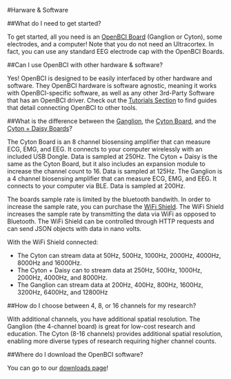 #Harware & Software

##What do I need to get started?

To get started, all you need is an [OpenBCI Board](http://shop.openbci.com/collections/frontpage/boards) (Ganglion or Cyton), some electrodes, and a computer! Note that you do not need an Ultracortex. In fact, you can use any standard EEG electrode cap with the OpenBCI Boards.

##Can I use OpenBCI with other hardware & software?

Yes! OpenBCI is designed to be easily interfaced by other hardware and software. They OpenBCI hardware is software agnostic, meaning it works with OpenBCI-specific software, as well as any other 3rd-Party Software that has an OpenBCI driver. Check out the [Tutorials Section](http://docs.openbci.com/Tutorials/01-GettingStarted) to find guides that detail connecting OpenBCI to other tools.

##What is the difference between the [Ganglion](http://shop.openbci.com/collections/frontpage/products/pre-order-ganglion-board?variant=13461804483), the [Cyton Board](https://shop.openbci.com/collections/frontpage/products/cyton-biosensing-board-8-channel?variant=38958638542), and the [Cyton + Daisy Boards](https://shop.openbci.com/collections/frontpage/products/cyton-daisy-biosensing-boards-16-channel?variant=38959256526)?

The Cyton Board is an 8 channel biosensing amplifier that can measure ECG, EMG, and EEG. It connects to your computer wirelessly with an included USB Dongle. Data is sampled at 250Hz.
The Cyton + Daisy is the same as the Cyton Board, but it also includes an expansion module to increase the channel count to 16. Data is sampled at 125Hz.
The Ganglion is a 4 channel biosensing amplifier that can measure ECG, EMG, and EEG. It connects to your computer via BLE. Data is sampled at 200Hz.

The boards sample rate is limited by the bluetooth bandwith. In order to increase the sample rate, you can purchase the [WiFi Shield](https://shop.openbci.com/collections/frontpage/products/wifi-shield?variant=44534009550). The WiFi Shield increases the sample rate by transmitting the data via WiFi as opposed to Bluetooth. The WiFi Shield can be controlled through HTTP requests and can send JSON objects with data in nano volts. 

With the WiFi Shield connected: 

* The Cyton can stream data at 50Hz, 500Hz, 1000Hz, 2000Hz, 4000Hz, 8000Hz and 16000Hz.
* The Cyton + Daisy can to stream data at 250Hz, 500Hz, 1000Hz, 2000Hz, 4000Hz, and 8000Hz.
* The Ganglion can stream data at 200Hz, 400Hz, 800Hz, 1600Hz, 3200Hz, 6400Hz, and 12800Hz

##How do I choose between 4, 8, or 16 channels for my research?

With additional channels, you have additional spatial resolution. The Ganglion (the 4-channel board) is great for low-cost research and education. The Cyton (8-16 channels) provides additional spatial resolution, enabling more diverse types of research requiring higher channel counts.

##Where do I download the OpenBCI software?

You can go to our [downloads page](http://openbci.com/donation)!
